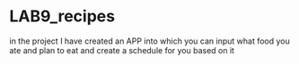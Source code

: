 # LAB9_recipes
in the project I have created an APP into which you can input what food you ate and plan to eat and create a schedule for you based on it
